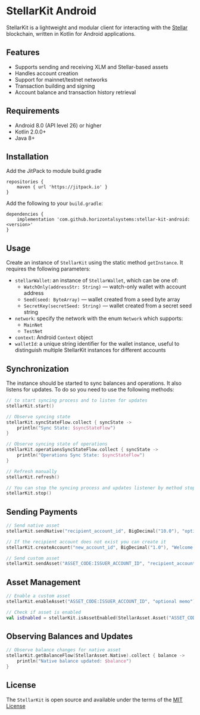 # StellarKit Android

StellarKit is a lightweight and modular client for interacting with the [Stellar](https://www.stellar.org) blockchain, written in Kotlin for Android applications.

## Features

- Supports sending and receiving XLM and Stellar-based assets
- Handles account creation
- Support for mainnet/testnet networks
- Transaction building and signing
- Account balance and transaction history retrieval

## Requirements

- Android 8.0 (API level 26) or higher
- Kotlin 2.0.0+
- Java 8+

## Installation

Add the JitPack to module build.gradle
```
repositories {
    maven { url 'https://jitpack.io' }
}
```

Add the following to your `build.gradle`:
```
dependencies {
    implementation 'com.github.horizontalsystems:stellar-kit-android:<version>'
}
```

## Usage

Create an instance of `StellarKit` using the static method `getInstance`. It requires the following parameters:

- `stellarWallet`: an instance of `StellarWallet`, which can be one of:
  - `WatchOnly(addressStr: String)` — watch-only wallet with account address
  - `Seed(seed: ByteArray)` — wallet created from a seed byte array
  - `SecretKey(secretSeed: String)` — wallet created from a secret seed string
- `network`: specify the network with the enum `Network` which supports:
  - `MainNet`
  - `TestNet`
- `context`: Android `Context` object
- `walletId`: a unique string identifier for the wallet instance, useful to distinguish multiple StellarKit instances for different accounts


## Synchronization

The instance should be started to sync balances and operations. It also listens for updates. To do so you need to use the following methods:

```kotlin
// to start syncing process and to listen for updates
stellarKit.start()

// Observe syncing state
stellarKit.syncStateFlow.collect { syncState ->
    println("Sync State: $syncStateFlow")
}

// Observe syncing state of operations
stellarKit.operationsSyncStateFlow.collect { syncState ->
    println("Operations Sync State: $syncStateFlow")
}

// Refresh manually
stellarKit.refresh()

// You can stop the syncing process and updates listener by method stop
stellarKit.stop()
```

## Sending Payments

```kotlin
// Send native asset
stellarKit.sendNative("recipient_account_id", BigDecimal("10.0"), "optional memo")

// If the recipient account does not exist you can create it
stellarKit.createAccount("new_account_id", BigDecimal("1.0"), "Welcome!")

// Send custom asset
stellarKit.sendAsset("ASSET_CODE:ISSUER_ACCOUNT_ID", "recipient_account_id", BigDecimal("5.0"), "optional memo")
```

## Asset Management

```kotlin
// Enable a custom asset
stellarKit.enableAsset("ASSET_CODE:ISSUER_ACCOUNT_ID", "optional memo")

// Check if asset is enabled
val isEnabled = stellarKit.isAssetEnabled(StellarAsset.Asset("ASSET_CODE", "ISSUER_ACCOUNT_ID"))
```

## Observing Balances and Updates

```kotlin
// Observe balance changes for native asset
stellarKit.getBalanceFlow(StellarAsset.Native).collect { balance ->
    println("Native balance updated: $balance")
}
```

## License

The `StellarKit` is open source and available under the terms of the [MIT License](https://github.com/horizontalsystems/stellar-kit-android/blob/master/LICENSE)
